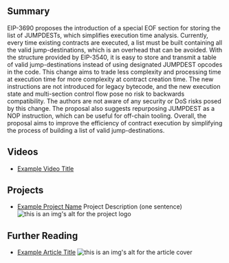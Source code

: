 ## Summary

EIP-3690 proposes the introduction of a special EOF section for storing the list of JUMPDESTs, which simplifies execution time analysis. Currently, every time existing contracts are executed, a list must be built containing all the valid jump-destinations, which is an overhead that can be avoided. With the structure provided by EIP-3540, it is easy to store and transmit a table of valid jump-destinations instead of using designated JUMPDEST opcodes in the code. This change aims to trade less complexity and processing time at execution time for more complexity at contract creation time. The new instructions are not introduced for legacy bytecode, and the new execution state and multi-section control flow pose no risk to backwards compatibility. The authors are not aware of any security or DoS risks posed by this change. The proposal also suggests repurposing JUMPDEST as a NOP instruction, which can be useful for off-chain tooling. Overall, the proposal aims to improve the efficiency of contract execution by simplifying the process of building a list of valid jump-destinations.

## Videos

- [Example Video Title](https://www.youtube.com/watch?v=TDGq4aeevgY)

## Projects

- [Example Project Name](https://xxxx.xxx/xxxxx) Project Description (one sentence) ![this is an img's alt for the project logo](https://xxxx.xxx/project-logo.xxx)

## Further Reading

- [Example Article Title](https://xxxx.xxx/xxxxx) ![this is an img's alt for the article cover](https://xxxx.xxx/article-cover.xxx)
